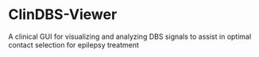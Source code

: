 # ClinDBS-Viewer
A clinical GUI for visualizing and analyzing DBS signals to assist in optimal contact selection for epilepsy treatment
